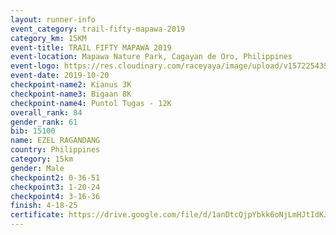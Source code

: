 ```yaml
---
layout: runner-info 
event_category: trail-fifty-mapawa-2019 
category_km: 15KM 
event-title: TRAIL FIFTY MAPAWA 2019  
event-location: Mapawa Nature Park, Cagayan de Oro, Philippines 
event-logo: https://res.cloudinary.com/raceyaya/image/upload/v1572254355/logo/trail-fifty-mapawa_fizjmb.jpg 
event-date: 2019-10-20 
checkpoint-name2: Kianus 3K 
checkpoint-name3: Bigaan 8K 
checkpoint-name4: Puntol Tugas - 12K 
overall_rank: 84
gender_rank: 61
bib: 15100
name: EZEL RAGANDANG
country: Philippines
category: 15km
gender: Male
checkpoint2: 0-36-51
checkpoint3: 1-20-24
checkpoint4: 3-16-36
finish: 4-18-25
certificate: https://drive.google.com/file/d/1anDtcQjpYbkk6oNjLmHJtIdKJdRfBGJT/view?usp=sharing
---
```

